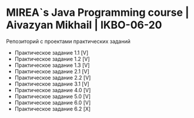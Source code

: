 # MIREA`s Java Programming course | Aivazyan Mikhail | IKBO-06-20 

Репозиторий с проектами практических заданий

- Практическое задание 1.1 [V]
- Практическое задание 1.2 [V]
- Практическое задание 1.3 [V]
- Практическое задание 2.1 [V]
- Практическое задание 2.2 [V]
- Практическое задание 3.1 [V]
- Практическое задание 4.0 [V]
- Практическое задание 5.0 [V]
- Практическое задание 6.0 [V]
- Практическое задание 6.2 [X]
